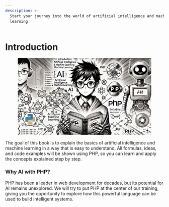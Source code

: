 ```yaml
---
description: >-
  Start your journey into the world of artificial intelligence and machine
  learning
---
```


# Introduction

<figure><img src="../.gitbook/assets/book-introduction-min.png" alt=""><figcaption></figcaption></figure>

The goal of this book is to explain the basics of artificial intelligence and machine learning in a way that is easy to understand. All formulas, ideas, and code examples will be shown using PHP, so you can learn and apply the concepts explained step by step.

### Why AI with PHP?

PHP has been a leader in web development for decades, but its potential for AI remains unexplored. We will try to put PHP at the center of our training, giving you the opportunity to explore how this powerful language can be used to build intelligent systems.

